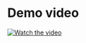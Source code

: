 
# Demo video
[![Watch the video](http://img.youtube.com/vi/X3q4gzQ_rSk/maxresdefault.jpg)](https://youtube.com/watch?v=X3q4gzQ_rSk)
